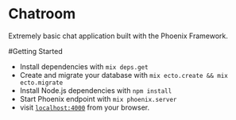 # Chatroom

Extremely basic chat application built with the Phoenix Framework.

#Getting Started

  * Install dependencies with `mix deps.get`
  * Create and migrate your database with `mix ecto.create && mix ecto.migrate`
  * Install Node.js dependencies with `npm install`
  * Start Phoenix endpoint with `mix phoenix.server`
  * visit [`localhost:4000`](http://localhost:4000) from your browser.


